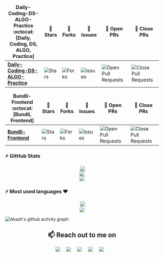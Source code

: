 <table align="center">
    <thead align="center">
        <tr border: 1px;>
            <td><b>Daily-Coding-DS-ALGO-Practice :octocat: <br> [Daily, Coding, DS, ALGO, Practice]</b></td>
            <td><b>🌟 Stars</b></td>
            <td><b>🍴 Forks</b></td>
            <td><b>🐛 Issues</b></td>
            <td><b>🔔 Open PRs</b></td>
            <td><b>🔕 Close PRs</b></td>
        </tr>
     </thead>
    <tbody>
         <tr>
            <td><a href="https://github.com/Ayush7614/Daily-Coding-DS-ALGO-Practice"</a><b>Daily-Coding-DS-ALGO-Practice</b></td>
            <td><img alt="Stars" src="https://img.shields.io/github/stars/Ayush7614/Daily-Coding-DS-ALGO-Practice?style=flat&logo=github"/></td>
            <td><img alt="Forks" src="https://img.shields.io/github/forks/Ayush7614/Daily-Coding-DS-ALGO-Practice?style=flat&logo=github"/></td>
            <td><img alt="Issues" src="https://img.shields.io/github/issues/Ayush7614/Daily-Coding-DS-ALGO-Practice?style=flat&logo=github"/></td>
            <td><img alt="Open Pull Requests" src="https://img.shields.io/github/issues-pr/Ayush7614/Daily-Coding-DS-ALGO-Practice?style=flat&logo=github"/></td>
            <td><img alt="Close Pull Requests" src="https://img.shields.io/github/issues-pr-closed/Ayush7614/Daily-Coding-DS-ALGO-Practice?style=flat&color=critical&logo=github"/></td>
        </tr>
    </tbody>        
</table>

<table align="center">
    <thead align="center">
        <tr border: 1px;>
            <td><b>Bundli-Frontend :octocat: <br> [Bundli, Frontend]</b></td>
            <td><b>🌟 Stars</b></td>
            <td><b>🍴 Forks</b></td>
            <td><b>🐛 Issues</b></td>
            <td><b>🔔 Open PRs</b></td>
            <td><b>🔕 Close PRs</b></td>
        </tr>
     </thead>
    <tbody>
         <tr>
            <td><a href="https://github.com/Ayush7614/Bundli-Frontend"</a><b>Bundli-Frontend</b></td>
            <td><img alt="Stars" src="https://img.shields.io/github/stars/Ayush7614/Bundli-Frontend?style=flat&logo=github"/></td>
            <td><img alt="Forks" src="https://img.shields.io/github/forks/Ayush7614/Bundli-Frontend?style=flat&logo=github"/></td>
            <td><img alt="Issues" src="https://img.shields.io/github/issues/Ayush7614/Bundli-Frontend?style=flat&logo=github"/></td>
            <td><img alt="Open Pull Requests" src="https://img.shields.io/github/issues-pr/Ayush7614/Bundli-Frontend?style=flat&logo=github"/></td>
            <td><img alt="Close Pull Requests" src="https://img.shields.io/github/issues-pr-closed/Ayush7614/Bundli-Frontend?style=flat&color=critical&logo=github"/></td>
        </tr>
    </tbody>        
</table>



### :zap: GitHub Stats

<p align="center">&nbsp;<img align="center" src="https://github-readme-stats.vercel.app/api?username=Ayush7614&show_icons=true&hide_border=true&show_owner=true&title_color=FFFF00&theme=dark&custom_title=नमस्ते 🙏 Programmers! &layout=compact" /><br>
<img align="center" src="https://github-readme-streak-stats.herokuapp.com/?user=Ayush7614&theme=radical&custom_title=streak-stats&hide_border=true&layout=compact" /><br>
<img align="center" src="https://github-profile-summary-cards.vercel.app/api/cards/profile-details?username=Ayush7614&theme=dracula" />
</p>

### :zap: Most used languages ❤️

<p align="center">&nbsp;<img src= "https://github-readme-stats.vercel.app/api/top-langs/?username=Ayush7614&layout=compact&hide=html&theme=dracula&hide_border=true"><br>
<a href="https://github.com/ryo-ma/github-profile-trophy" target="_blank">
    <img src= "https://github-profile-summary-cards.vercel.app/api/cards/repos-per-language?username=Ayush7614&theme=dracula" alt=""><br>
    <img src= "https://github-profile-summary-cards.vercel.app/api/cards/most-commit-language?username=Ayush7614&theme=dracula">
</a>
</p>
    


![Akash's github activity graph](https://activity-graph.herokuapp.com/graph?username=Ayush7614&theme=dracula&layout=compact&title_color=FF69B4&hide_border=true&area=true)


 



<h2 align="center">📫 Reach out to me on</h2>
<p align="center">
  <a target="_blank"href="https://www.linkedin.com/in/ayush-kumar-%F0%9F%87%AE%F0%9F%87%B3-984443191/"><img src="https://img.shields.io/badge/linkedin-%230077B5.svg?&style=for-the-badge&logo=linkedin&logoColor=white" /></a>&nbsp;&nbsp;&nbsp;&nbsp;
  <a target="_blank"href="https://twitter.com/AyushKu38757918"><img src="https://img.shields.io/badge/twitter-%231DA1F2.svg?&style=for-the-badge&logo=twitter&logoColor=white" /></a>&nbsp;&nbsp;&nbsp;&nbsp;
  <a href="mailto:ayushknj3@gmail.com?subject=Hello%20Harsh,%20From%20Github"><img src="https://img.shields.io/badge/gmail-%23D14836.svg?&style=for-the-badge&logo=gmail&logoColor=white" /></a>&nbsp;&nbsp;&nbsp;&nbsp;
  <a href="https://www.instagram.com/ayush_msdian/"><img src="https://img.shields.io/badge/instagram-%23D14836.svg?&style=for-the-badge&logo=instagram&logoColor=pink" /></a>&nbsp;&nbsp;&nbsp;&nbsp;
  <a href="https://Ayush7614.hashnode.dev/"><img src="https://img.shields.io/badge/hashnode-%27D1203.svg?&style=for-the-badge&logo=hashnode&logoColor=blue" /></a>&nbsp;&nbsp;&nbsp;&nbsp;
</p>




